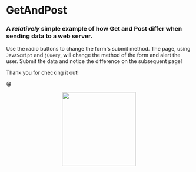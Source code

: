 
# GetAndPost
### A *relatively* simple example of how Get and Post differ when sending data to a web server.

Use the radio buttons to change the form's submit method. The page, using ```JavaScript``` and ```jQuery```, will change the method of the form and alert the user. Submit the data and notice the difference on the subsequent page!

Thank you for checking it out!

:grin:

<p align="center"><img width="200" height="200" src="https://media1.giphy.com/media/75ZaxapnyMp2w/giphy.gif"</img></p>
